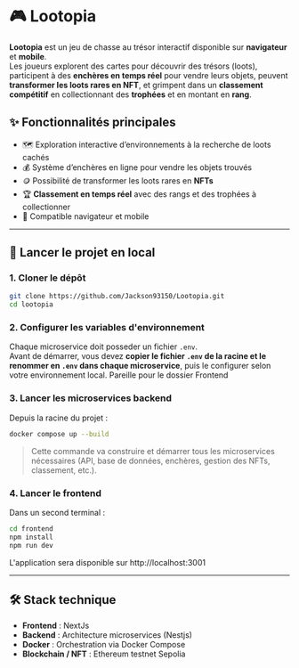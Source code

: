 # 🎮 Lootopia

**Lootopia** est un jeu de chasse au trésor interactif disponible sur **navigateur** et **mobile**.  
Les joueurs explorent des cartes pour découvrir des trésors (loots), participent à des **enchères en temps réel** pour vendre leurs objets, peuvent **transformer les loots rares en NFT**, et grimpent dans un **classement compétitif** en collectionnant des **trophées** et en montant en **rang**.

## ✨ Fonctionnalités principales

- 🗺️ Exploration interactive d’environnements à la recherche de loots cachés  
- 💰 Système d’enchères en ligne pour vendre les objets trouvés  
- 🪙 Possibilité de transformer les loots rares en **NFTs**  
- 🏆 **Classement en temps réel** avec des rangs et des trophées à collectionner  
- 📱 Compatible navigateur et mobile

---

## 🚀 Lancer le projet en local

### 1. Cloner le dépôt

```bash
git clone https://github.com/Jackson93150/Lootopia.git
cd lootopia
```


### 2. Configurer les variables d'environnement

Chaque microservice doit posseder un fichier `.env`.  
Avant de démarrer, vous devez **copier le fichier `.env` de la racine et le renommer en `.env` dans chaque microservice**, puis le configurer selon votre environnement local.
Pareille pour le dossier Frontend

### 3. Lancer les microservices backend

Depuis la racine du projet :
```bash
docker compose up --build
```

> Cette commande va construire et démarrer tous les microservices nécessaires (API, base de données, enchères, gestion des NFTs, classement, etc.).

### 4. Lancer le frontend

Dans un second terminal :
```bash
cd frontend
npm install
npm run dev
```

L'application sera disponible sur http://localhost:3001

---

## 🛠️ Stack technique

- **Frontend** : NextJs
- **Backend** : Architecture microservices (Nestjs)
- **Docker** : Orchestration via Docker Compose
- **Blockchain / NFT** : Ethereum testnet Sepolia
